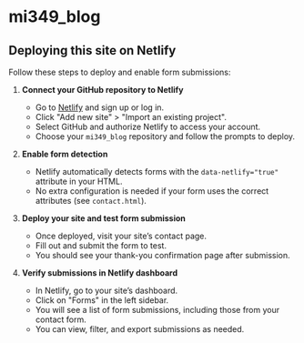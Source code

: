 # mi349_blog

## Deploying this site on Netlify

Follow these steps to deploy and enable form submissions:

1. **Connect your GitHub repository to Netlify**
	- Go to [Netlify](https://app.netlify.com/) and sign up or log in.
	- Click "Add new site" > "Import an existing project".
	- Select GitHub and authorize Netlify to access your account.
	- Choose your `mi349_blog` repository and follow the prompts to deploy.

2. **Enable form detection**
	- Netlify automatically detects forms with the `data-netlify="true"` attribute in your HTML.
	- No extra configuration is needed if your form uses the correct attributes (see `contact.html`).

3. **Deploy your site and test form submission**
	- Once deployed, visit your site’s contact page.
	- Fill out and submit the form to test.
	- You should see your thank-you confirmation page after submission.

4. **Verify submissions in Netlify dashboard**
	- In Netlify, go to your site’s dashboard.
	- Click on "Forms" in the left sidebar.
	- You will see a list of form submissions, including those from your contact form.
	- You can view, filter, and export submissions as needed.